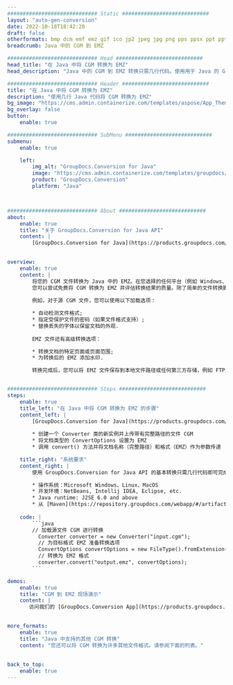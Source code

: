 ```yaml
---
############################# Static ############################
layout: "auto-gen-conversion"
date: 2022-10-18T18:42:20
draft: false
otherformats: bmp dcm emf emz gif ico jp2 jpeg jpg png pps ppsx ppt pptx psb psd svg svgz tga tif tiff webp wmf wmz
breadcrumb: Java 中的 CGM 到 EMZ

############################# Head ############################
head_title: "在 Java 中将 CGM 转换为 EMZ"
head_description: "Java 中的 CGM 到 EMZ 转换只需几行代码。使用用于 Java 的 GroupDocs 文档转换 API 转换 160 多种文件格式"

############################# Header ############################
title: "在 Java 中将 CGM 转换为 EMZ"
description: "使用几行 Java 代码将 CGM 转换为 EMZ"
bg_image: "https://cms.admin.containerize.com/templates/aspose/App_Themes/V3/images/bg/header1.png"
bg_overlay: false
button:
    enable: true

############################# SubMenu ############################
submenu:
    enable: true

    left:
        img_alt: "GroupDocs.Conversion for Java"
        image: "https://cms.admin.containerize.com/templates/groupdocs/images/product-logos/90x90-noborder/groupdocs-conversion-java.png"
        product: "GroupDocs.Conversion"
        platform: "Java"



############################# About ############################
about:
    enable: true
    title: "关于 GroupDocs.Conversion for Java API"
    content: |
        [GroupDocs.Conversion for Java](https://products.groupdocs.com/conversion/java/) 是一种高级文件格式转换 API，用于在 Microsoft Office、OpenDocument、PDF、HTML、电子邮件、CAD 等流行图像和文档格式之间进行转换。只需几行代码即可完成更多工作。本机 API 会自动检测原始文档的格式，并提供许多选项来自定义转换后的文档。除了从文档中提取信息的功能外，它还默认支持将转换结果缓存到本地磁盘。但是，任何类型的缓存存储都可以通过实施适当的接口来支持 - Amazon S3、Dropbox、Google Drive、Windows Azure、Reddis 或任何其他接口。
    

overview:
    enable: true
    content: |
        将您的 CGM 文件转换为 Java 中的 EMZ。在您选择的任何平台（例如 Windows、Linux、macOS）上，只需几行 Java 代码。
        您可以尝试免费将 CGM 转换为 EMZ 并评估转换结果的质量。除了简单的文件转换脚本外，您还可以尝试更复杂的选项来加载 CGM 源文件并存储 EMZ 输出。 
        
        例如，对于源 CGM 文件，您可以使用以下加载选项：

        * 自动检测文件格式;
        * 指定受保护文件的密码（如果文件格式支持）;
        * 替换丢失的字体以保留文档的外观.
        
        EMZ 文件还有高级转换选项：

        * 转换文档的特定页面或页面范围;
        * 为转换后的 EMZ 添加水印.

        转换完成后，您可以将 EMZ 文件保存到本地文件路径或任何第三方存储，例如 FTP、Amazon S3、Google Drive、Dropbox 等。请注意 - 转换 CGM到 EMZ，您不需要安装任何额外的软件，例如 MS Office、Open Office、Adobe Acrobat Reader 等。


############################# Steps ############################
steps:
    enable: true
    title_left: "在 Java 中将 CGM 转换为 EMZ 的步骤"
    content_left: |
        [GroupDocs.Conversion for Java](https://products.groupdocs.com/conversion/java/) 允许开发人员使用几行代码轻松地将 CGM 文件转换为 EMZ。
        
        * 创建一个 Converter 类的新实例并上传带有完整路径的文件 CGM
        * 将文档类型的 ConvertOptions 设置为 EMZ
        * 调用 convert() 方法并将文档名称（完整路径）和格式（EMZ）作为参数传递

    title_right: "系统要求"
    content_right: |
        使用 GroupDocs.Conversion for Java API 的基本转换只需几行代码即可完成。所有主要平台和操作系统都支持我们的 API。在执行以下代码之前，请确保您的系统上安装了以下先决条件。

        * 操作系统：Microsoft Windows、Linux、MacOS
        * 开发环境：NetBeans, Intellij IDEA, Eclipse, etc.
        * Java runtime: J2SE 6.0 and above
        * 从 [Maven](https://repository.groupdocs.com/webapp/#/artifacts/browse/tree/General/repo/com/groupdocs/groupdocs-conversion) 获取最新的 GroupDocs.Conversion for Java
         
    code: |
        ```java    
        // 加载源文件 CGM 进行转换
          Converter converter = new Converter("input.cgm");
          // 为目标格式 EMZ 准备转换选项
          ConvertOptions convertOptions = new FileType().fromExtension("emz").getConvertOptions();
          // 转换为 EMZ 格式
          converter.convert("output.emz", convertOptions);
        ```

demos:
    enable: true
    title: "CGM 到 EMZ 现场演示"
    content: |
       访问我们的 [GroupDocs.Conversion App](https://products.groupdocs.app/conversion/family) 网站并立即尝试 CGM 到 EMZ 转换。免费演示具有以下好处
          

more_formats:
    enable: true
    title: "Java 中支持的其他 CGM 转换"
    content: "您还可以将 CGM 转换为许多其他文件格式。请参阅下面的列表。"
       
       
back_to_top:
    enable: true
---
```

